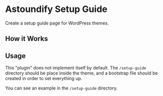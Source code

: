 # Astoundify Setup Guide

Create a setup guide page for WordPress themes.

## How it Works


## Usage

This "plugin" does not implement itself by default. The `/setup-guide` directory
should be place inside the theme, and a bootstrap file should be created in
order to set everything up.

You can see an example in the `/setup-guide` directory.
